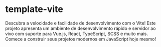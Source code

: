 # template-vite
Descubra a velocidade e facilidade de desenvolvimento com o Vite! Este projeto apresenta um ambiente de desenvolvimento rápido e servidor ao vivo com suporte para Vue.js, React, TypeScript, SCSS e muito mais. Comece a construir seus projetos modernos em JavaScript hoje mesmo!
